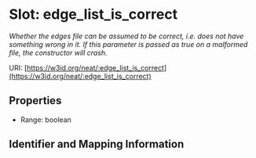 # Slot: edge_list_is_correct
_Whether the edges file can be assumed to be correct, i.e. does not have something wrong in it. If this parameter is passed as true on a malformed file, the constructor will crash._


URI: [https://w3id.org/neat/:edge_list_is_correct](https://w3id.org/neat/:edge_list_is_correct)



<!-- no inheritance hierarchy -->


## Properties

 * Range: boolean



## Identifier and Mapping Information





